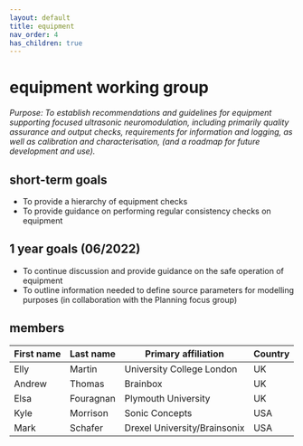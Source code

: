 ```yaml
---
layout: default
title: equipment
nav_order: 4
has_children: true
---
```

# equipment working group
*Purpose: To establish recommendations and guidelines for equipment supporting focused ultrasonic neuromodulation, including primarily quality assurance and output checks, requirements for information and logging, as well as calibration and characterisation, (and a roadmap for future development and use).*

## short-term goals 
- To provide a hierarchy of equipment checks 
- To provide guidance on performing regular consistency checks on equipment 

## 1 year goals (06/2022) 
- To continue discussion and provide guidance on the safe operation of equipment 
- To outline information needed to define source parameters for modelling purposes (in collaboration with the Planning focus group) 

## members

| First   name | Last   name | Primary   affiliation          | Country |
|--------------|-------------|--------------------------------|---------|
| Elly         | Martin      | University   College London    | UK      |
| Andrew       | Thomas      | Brainbox                       | UK      |
| Elsa         | Fouragnan   | Plymouth   University          | UK      |
| Kyle         | Morrison    | Sonic   Concepts               | USA     |
| Mark         | Schafer     | Drexel   University/Brainsonix | USA     |

